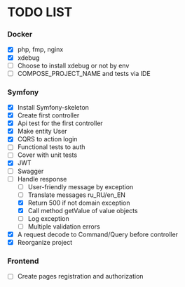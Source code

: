 # TODO LIST

### Docker
- [x] php, fmp, nginx
- [x] xdebug
- [ ] Choose to install xdebug or not by env
- [ ] COMPOSE_PROJECT_NAME and tests via IDE

### Symfony
- [x] Install Symfony-skeleton
- [x] Create first controller
- [x] Api test for the first controller
- [x] Make entity User
- [x] CQRS to action login
- [ ] Functional tests to auth
- [ ] Cover with unit tests
- [x] JWT
- [ ] Swagger
- [ ] Handle response
    - [ ] User-friendly message by exception
    - [ ] Translate messages ru_RU/en_EN
    - [x] Return 500 if not domain exception
    - [x] Call method getValue of value objects
    - [ ] Log exception
    - [ ] Multiple validation errors
- [x] A request decode to Command/Query before controller
- [x] Reorganize project
  
### Frontend
- [ ] Create pages registration and authorization